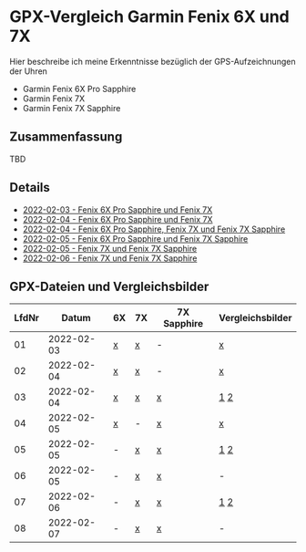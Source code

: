 GPX-Vergleich Garmin Fenix 6X und 7X
====================================

Hier beschreibe ich meine Erkenntnisse bezüglich der
GPS-Aufzeichnungen der Uhren

- Garmin Fenix 6X Pro Sapphire
- Garmin Fenix 7X
- Garmin Fenix 7X Sapphire

Zusammenfassung
---------------

TBD

Details
-------

- [2022-02-03 - Fenix 6X Pro Sapphire und Fenix 7X](2022-02-03.md)
- [2022-02-04 - Fenix 6X Pro Sapphire und Fenix 7X](2022-02-04_kornwestheim.md)
- [2022-02-04 - Fenix 6X Pro Sapphire, Fenix 7X und Fenix 7X Sapphire](2022-02-04_bad-mergentheim.md)
- [2022-02-05 - Fenix 6X Pro Sapphire und Fenix 7X Sapphire](2022-02-05_67_bad-mergentheim.md)
- [2022-02-05 - Fenix 7X und Fenix 7X Sapphire](2022-02-05_77_bad-mergentheim.md)
- [2022-02-06 - Fenix 7X und Fenix 7X Sapphire](2022-02-06_bad-mergentheim.md)

GPX-Dateien und Vergleichsbilder
--------------------------------

<!--
Aus irgendeinem Grund funktionieren MD-Links
in der Tabelle nicht, wie verwenden "normale"
HTML-Links
-->

LfdNr| Datum      | 6X                                        | 7X                                        | 7X Sapphire                                        | Vergleichsbilder
-----| -----------|-------------------------------------------|-------------------------------------------|----------------------------------------------------|------------------
01   | 2022-02-03 | <a href="/data/2022-02-03_6x.gpx">x</a>   | <a href="/data/2022-02-03_7x.gpx">x</a>   | -                                                  | <a href="/images/2022-02-03_vergleich.png">x</a>
02   | 2022-02-04 | <a href="/data/2022-02-04_6x.gpx">x</a>   | <a href="/data/2022-02-04_7x.gpx">x</a>   | -                                                  | <a href="/images/2022-02-04_vergleich-kornwestheim.png">x</a>
03   | 2022-02-04 | <a href="/data/2022-02-04_2_6x.gpx">x</a> | <a href="/data/2022-02-04_2_7x.gpx">x</a> | <a href="/data/2022-02-04_2_7x-sapphire.gpx">x</a> | <a href="/images/2022-02-04_vergleich-bad-mergentheim.png">1</a> <a href="/images/2022-02-04_vergleich-bad-mergentheim2.png">2</a>
04   | 2022-02-05 | <a href="/data/2022-02-05_6x.gpx">x</a>   | -                                         | <a href="/data/2022-02-05_7x-sapphire.gpx">x</a>   | <a href="/images/2022-02-05_vergleich-bad-mergentheim.png">x</a>
05   | 2022-02-05 | -                                         | <a href="/data/2022-02-05_2_7x.gpx">x</a> | <a href="/data/2022-02-05_2_7x-sapphire.gpx">x</a> | <a href="/images/2022-02-05_2_vergleich-bad-mergentheim.png">1</a> <a href="/images/2022-02-05_2_vergleich-bad-mergentheim2.png">2</a>
06   | 2022-02-05 | -                                         | <a href="/data/2022-02-05_3_7x.gpx">x</a> | <a href="/data/2022-03-05_2_7x-sapphire.gpx">x</a> | -
07   | 2022-02-06 | -                                         | <a href="/data/2022-02-06_7x.gpx">x</a>   | <a href="/data/2022-02-06_7x-sapphire.gpx">x</a>   | <a href="/images/2022-02-06_vergleich-bad-mergentheim.png">1</a> <a href="/images/2022-02-06_vergleich-bad-mergentheim2.png">2</a>
08   | 2022-02-07 | -                                         | <a href="/data/2022-02-07_7x.gpx">x</a>   | <a href="/data/2022-02-07_7x-sapphire.gpx">x</a>   | -
